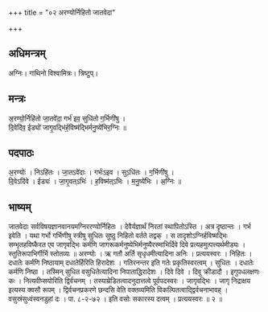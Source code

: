 +++
title = "०२ अरण्योर्निहितो जातवेदा"

+++
## अधिमन्त्रम्
अग्निः। गाथिनो विश्वामित्रः। त्रिष्टुप्।

## मन्त्रः
अ॒रण्यो॒र्निहि॑तो जा॒तवे॑दा॒ गर्भ॑ इव॒ सुधि॑तो ग॒र्भिणी॑षु ।  
दि॒वेदि॑व॒ ईड्यो॑ जागृ॒वद्भि॑र्ह॒विष्म॑द्भिर्मनु॒ष्ये॑भिर॒ग्निः ॥

## पदपाठः
अ॒रण्योः॑ । निऽहि॑तः । जा॒तऽवे॑दाः । गर्भः॑ऽइव । सुऽधि॑तः । ग॒र्भिणी॑षु ।  
दि॒वेऽदि॑वे । ईड्यः॑ । जा॒गृ॒वत्ऽभिः॑ । ह॒विष्म॑त्ऽभिः । म॒नु॒ष्ये॑भिः । अ॒ग्निः ॥

## भाष्यम्
जातवेदाः सर्वविषयज्ञानवानयमग्निररण्योर्निहितः । देवैर्यज्ञार्थं निरतां स्थापितोऽस्ति । अत्र दृष्ठान्तः । गर्भ इवेति । यथा गर्भो गर्भिणीषु स्त्रीषु सुधितः सुष्ठु निहितो वर्तते तद्वक् । स तादृशोऽग्निर्हविष्मद्भिः सम्भृतहविष्कैरत एव जागृवद्भिः कर्मणि जागरूकर्मनुष्येभिर्मनुष्यैरस्माभिर्दिवे दिवे प्रत्यहमुत्पत्त्यर्थमीड्यः । स्तुतिरूपाभिर्गीर्भि स्तोतव्यः ॥ अरण्योः । ऋ गतौ अर्ति सृधृधमीत्यादिना अनिः । प्रत्ययस्वरः । निहितः । दधातेः कर्मणि निष्ठायाम् दधातेर्हिरिति हिरादेशः । गतिरनन्तर इति गतेः प्रकृतिस्वरत्वम् । सुधितः । दधातेः कर्मणि निष्ठा । तस्मिन् सुधित वसुधितेत्यादिना निपाताद्धिरादेशः । दिवे दिवे । दिवु क्रीडादौ । इगुपधलक्षणः कः । नित्यवीप्सयोरिति द्विर्वचनम् । तस्याम्रेडितत्वादनुदात्तत्वे पूर्वपदस्वरः । जागृवद्भिः । जागृ निद्राक्षय इत्यस्य क्वसौ रूपम् । द्विर्वचनप्रकरणे छन्दसि वेति वक्तव्यमिति विकल्पितत्वाद्द्विर्वचनाभावह् । वसुस्रंसुध्वंस्वनडुहां दः । पा. ८-२-७२ । इति वसोः सकारस्य दत्वम् । प्रत्ययस्वरः ॥ २ ॥